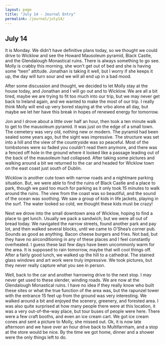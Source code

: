 ```yaml
---
layout: page
title: "July 14 - Journal Entry"
permalink: /journal/july14/
---
```


## July 14

It is Monday. We didn’t have definitive plans today, so we thought we could drive to Wicklow and see the Howard Mausoleum pyramid, Black Castle, and the Glendalough Monastical ruins. There is always something to go see. Molly is crabby this morning, she won’t get out of bed and she is having some “teen” attitude. Jonathan is taking it well, but I worry if she keeps it up, the day will turn sour and we will all end up in a bad mood.

After some discussion and thought, we decided to let Molly stay at the house today, and Jonathan and I will go out and to Wicklow. We are all a bit tired, maybe we are trying to fit too much into our trip, but we may never get back to Ireland again, and we wanted to make the most of our trip. I really think Molly will end up very bored staying at the vrbo alone all day, but maybe we let her have this break in hopes of renewed energy for tomorrow. 

Jon and I drove about a little over half an hour, then took a ten minute walk to get to the mausoleum pyramid. It was just on the edge of a small town. The cemetery was very old, nothing new or modern. The pyramid had been sealed some years ago, but the sight was impressive. The structure was set into a hill and the view of the countryside was so peaceful. Most of the tombstones were so faded you couldn’t read them anymore, and there was a fenced off hole in the ground where it looked like a passage leading out of the back of the mausoleum had collapsed. After taking some pictures and walking around a bit we returned to the car and headed for Wicklow town on the east coast just south of Dublin.

Wicklow is another cute town with narrow roads and a nightmare parking situation. But, we were able to find the ruins of Black Castle and a place to park, though we paid too much for parking as it only took 15 minutes to walk around the ruins. The view from the coast was so beautiful, and the sound of the ocean was soothing. We saw a group of kids in life jackets, playing in the surf. The water looked so cold, we thought these kids must be crazy!

Next we drove into the small downtown area of Wicklow, hoping to find a place to get lunch. Usually we pack a sandwich, but we were all out of bread today. We navigated the narrow streets, found another park and pay lot, and then walked several blocks, until we came to O’Shea’s corner pub. Sounds as good as anything. Bacon cheese burgers and fries. Not bad, but they have no airconditioning in any of these places and I feel constantly overheated. I guess these last few days have been uncommonly warm for the area. It is supposed to rain tomorrow, maybe that will cool things off. After a fairly good lunch, we walked up the hill to a cathedral. The stained glass windows and art work were truly impressive. We took pictures, but they never really capture what you see in person.

Well, back to the car and another harrowing drive to the next stop. I may never get used to these slender, winding roads. We are now at the Glendalough Monastical ruins. I have no idea if they really know who built these sites or what the true function of the area was, but the rapunzel tower with the entrance 15 feet up from the ground was very interesting. We walked around a bit and enjoyed the scenery, greenery, and forested area. I was also quite surprised at how many people there were at this location, it was a very out-of-the-way place, but tour buses of people were here. There were a few craft booths, and even an ice cream cart. We got ice cream cones and sent a picture to Molly, she missed out. Ok, it is now late afternoon and we have over an hour drive back to Multifarnham, and a stop at the store would be nice. By the time we got home, dinner and a shower were the only things left to do. 
